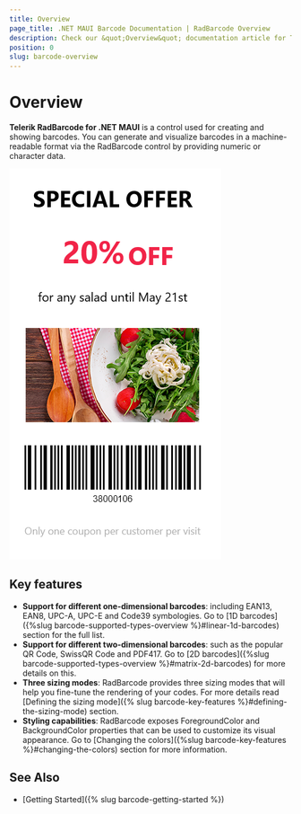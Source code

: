 ```yaml
---
title: Overview
page_title: .NET MAUI Barcode Documentation | RadBarcode Overview
description: Check our &quot;Overview&quot; documentation article for Telerik Barcode for .NET MAUI.
position: 0
slug: barcode-overview
---
```


# Overview

**Telerik RadBarcode for .NET MAUI** is a control used for creating and showing barcodes. You can generate and visualize barcodes in a machine-readable format via the RadBarcode control by providing numeric or character data.

![RadBarcode Overview](images/barcode_overview.png)

## Key features

* **Support for different one-dimensional barcodes**: including EAN13, EAN8, UPC-A, UPC-E and Code39 symbologies. Go to [1D barcodes]({%slug barcode-supported-types-overview %}#linear-1d-barcodes) section for the full list.
* **Support for different two-dimensional barcodes**:  such as the popular QR Code, SwissQR Code and PDF417. Go to [2D barcodes]({%slug barcode-supported-types-overview %}#matrix-2d-barcodes) for more details on this.
* **Three sizing modes**: RadBarcode provides three sizing modes that will help you fine-tune the rendering of your codes. For more details read [Defining the sizing mode]({% slug barcode-key-features %}#defining-the-sizing-mode) section.
* **Styling capabilities**: RadBarcode exposes ForegroundColor and BackgroundColor properties that can be used to customize its visual appearance. Go to [Changing the colors]({%slug barcode-key-features %}#changing-the-colors) section for more information.

## See Also

- [Getting Started]({% slug barcode-getting-started %})